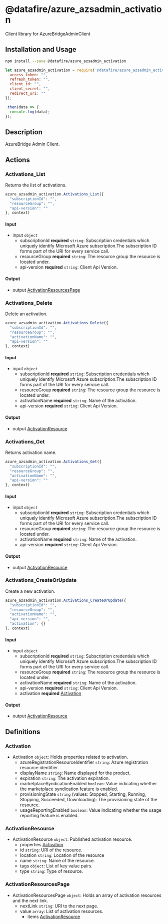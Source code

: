 # @datafire/azure_azsadmin_activation

Client library for AzureBridgeAdminClient

## Installation and Usage
```bash
npm install --save @datafire/azure_azsadmin_activation
```
```js
let azure_azsadmin_activation = require('@datafire/azure_azsadmin_activation').create({
  access_token: "",
  refresh_token: "",
  client_id: "",
  client_secret: "",
  redirect_uri: ""
});

.then(data => {
  console.log(data);
});
```

## Description

AzureBridge Admin Client.

## Actions

### Activations_List
Returns the list of activations.


```js
azure_azsadmin_activation.Activations_List({
  "subscriptionId": "",
  "resourceGroup": "",
  "api-version": ""
}, context)
```

#### Input
* input `object`
  * subscriptionId **required** `string`: Subscription credentials which uniquely identify Microsoft Azure subscription.The subscription ID forms part of the URI for every service call.
  * resourceGroup **required** `string`: The resource group the resource is located under.
  * api-version **required** `string`: Client Api Version.

#### Output
* output [ActivationResourcesPage](#activationresourcespage)

### Activations_Delete
Delete an activation.


```js
azure_azsadmin_activation.Activations_Delete({
  "subscriptionId": "",
  "resourceGroup": "",
  "activationName": "",
  "api-version": ""
}, context)
```

#### Input
* input `object`
  * subscriptionId **required** `string`: Subscription credentials which uniquely identify Microsoft Azure subscription.The subscription ID forms part of the URI for every service call.
  * resourceGroup **required** `string`: The resource group the resource is located under.
  * activationName **required** `string`: Name of the activation.
  * api-version **required** `string`: Client Api Version.

#### Output
* output [ActivationResource](#activationresource)

### Activations_Get
Returns activation name.


```js
azure_azsadmin_activation.Activations_Get({
  "subscriptionId": "",
  "resourceGroup": "",
  "activationName": "",
  "api-version": ""
}, context)
```

#### Input
* input `object`
  * subscriptionId **required** `string`: Subscription credentials which uniquely identify Microsoft Azure subscription.The subscription ID forms part of the URI for every service call.
  * resourceGroup **required** `string`: The resource group the resource is located under.
  * activationName **required** `string`: Name of the activation.
  * api-version **required** `string`: Client Api Version.

#### Output
* output [ActivationResource](#activationresource)

### Activations_CreateOrUpdate
Create a new activation.


```js
azure_azsadmin_activation.Activations_CreateOrUpdate({
  "subscriptionId": "",
  "resourceGroup": "",
  "activationName": "",
  "api-version": "",
  "activation": {}
}, context)
```

#### Input
* input `object`
  * subscriptionId **required** `string`: Subscription credentials which uniquely identify Microsoft Azure subscription.The subscription ID forms part of the URI for every service call.
  * resourceGroup **required** `string`: The resource group the resource is located under.
  * activationName **required** `string`: Name of the activation.
  * api-version **required** `string`: Client Api Version.
  * activation **required** [Activation](#activation)

#### Output
* output [ActivationResource](#activationresource)



## Definitions

### Activation
* Activation `object`: Holds properties related to activation.
  * azureRegistrationResourceIdentifier `string`: Azure registration resource identifier.
  * displayName `string`: Name displayed for the product.
  * expiration `string`: The activation expiration.
  * marketplaceSyndicationEnabled `boolean`: Value indicating whether the marketplace syndication feature is enabled.
  * provisioningState `string` (values: Stopped, Starting, Running, Stopping, Succeeded, Downloading): The provisioning state of the resource.
  * usageReportingEnabled `boolean`: Value indicating whether the usage reporting feature is enabled.

### ActivationResource
* ActivationResource `object`: Published activation resource.
  * properties [Activation](#activation)
  * id `string`: URI of the resource.
  * location `string`: Location of the resource
  * name `string`: Name of the resource.
  * tags `object`: List of key value pairs.
  * type `string`: Type of resource.

### ActivationResourcesPage
* ActivationResourcesPage `object`: Holds an array of activation resources and the next link.
  * nextLink `string`: URI to the next page.
  * value `array`: List of activation resources.
    * items [ActivationResource](#activationresource)


